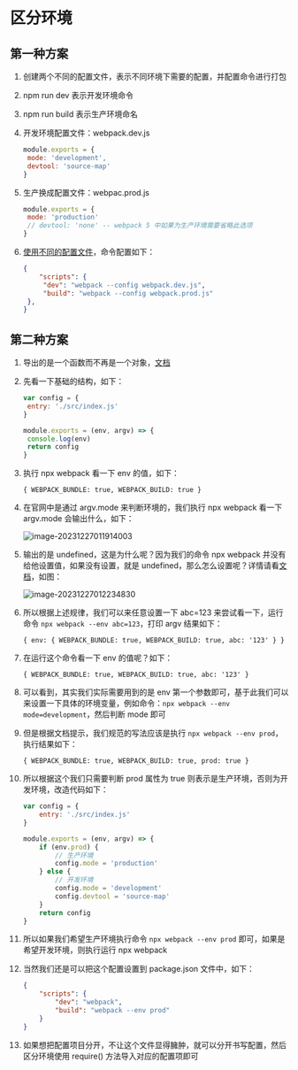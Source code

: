 # 区分环境

## 第一种方案

1. 创建两个不同的配置文件，表示不同环境下需要的配置，并配置命令进行打包

2. npm run dev 表示开发环境命令

3. npm run build 表示生产环境命名

4. 开发环境配置文件：webpack.dev.js

   ~~~js
   module.exports = {
   	mode: 'development',
   	devtool: 'source-map'
   }
   ~~~

5. 生产换成配置文件：webpac.prod.js

   ~~~js
   module.exports = {
   	mode: 'production'
   	// devtool: 'none' -- webpack 5 中如果为生产环境需要省略此选项
   }
   ~~~

6. [使用不同的配置文件](https://webpack.docschina.org/configuration)，命令配置如下：

   ~~~json
   {
       "scripts": {
   		"dev": "webpack --config webpack.dev.js",
   		"build": "webpack --config webpack.prod.js"
   	},
   }
   ~~~

## 第二种方案 

1. 导出的是一个函数而不再是一个对象，[文档](https://webpack.docschina.org/configuration/mode/#mode-none)

2. 先看一下基础的结构，如下：

   ~~~js
   var config = {
   	entry: './src/index.js'
   }
   
   module.exports = (env, argv) => {
   	console.log(env)
   	return config
   }
   ~~~

3. 执行 npx webpack 看一下 env 的值，如下：

   ~~~
   { WEBPACK_BUNDLE: true, WEBPACK_BUILD: true }

4. 在官网中是通过 argv.mode 来判断环境的，我们执行 npx webpack 看一下 argv.mode 会输出什么，如下：

   ![image-20231227011914003](./assets/image-20231227011914003.png)

5. 输出的是 undefined，这是为什么呢？因为我们的命令 npx webpack 并没有给他设置值，如果没有设置，就是 undefined，那么怎么设置呢？详情请看[文档](https://webpack.docschina.org/api/cli/#environment-options)，如图：

   ![image-20231227012234830](./assets/image-20231227012234830.png)

6. 所以根据上述规律，我们可以来任意设置一下 abc=123 来尝试看一下，运行命令 `npx webpack --env abc=123`，打印 argv 结果如下：

   ~~~
   { env: { WEBPACK_BUNDLE: true, WEBPACK_BUILD: true, abc: '123' } }
   ~~~

7. 在运行这个命令看一下 env 的值呢？如下：

   ~~~
   { WEBPACK_BUNDLE: true, WEBPACK_BUILD: true, abc: '123' }

8. 可以看到，其实我们实际需要用到的是 env 第一个参数即可，基于此我们可以来设置一下具体的环境变量，例如命令：`npx webpack --env mode=development`，然后判断 mode 即可

9. 但是根据文档提示，我们规范的写法应该是执行 `npx webpack --env prod`，执行结果如下：

   ~~~
   { WEBPACK_BUNDLE: true, WEBPACK_BUILD: true, prod: true }

10. 所以根据这个我们只需要判断 prod 属性为 true 则表示是生产环境，否则为开发环境，改造代码如下：

    ~~~js
    var config = {
    	entry: './src/index.js'
    }
    
    module.exports = (env, argv) => {
    	if (env.prod) {
    		// 生产环境
    		config.mode = 'production'
    	} else {
    		// 开发环境
    		config.mode = 'development'
    		config.devtool = 'source-map'
    	}
    	return config
    }
    ~~~

11. 所以如果我们希望生产环境执行命令 `npx webpack --env prod` 即可，如果是希望开发环境，则执行运行 npx webpack

12. 当然我们还是可以把这个配置设置到 package.json 文件中，如下：

    ~~~json
    {
        "scripts": {
    		"dev": "webpack",
    		"build": "webpack --env prod"
    	}
    }
    ~~~

13. 如果想把配置项目分开，不让这个文件显得臃肿，就可以分开书写配置，然后区分环境使用 require() 方法导入对应的配置项即可
